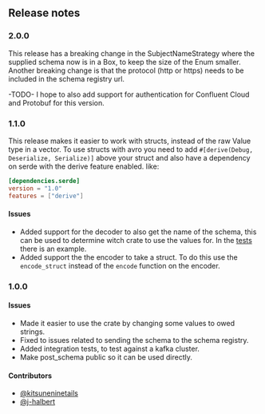 ## Release notes

### 2.0.0

This release has a breaking change in the SubjectNameStrategy where the supplied schema now is in a Box, to keep the size of the Enum smaller.
Another breaking change is that the protocol  (http or https) needs  to be included in the schema registry url.

-TODO- I hope to also add support for authentication for Confluent Cloud and Protobuf for this version.

### 1.1.0

This release makes it easier to work with structs, instead of the raw Value type in a vector.
To use structs with avro you need to add `#[derive(Debug, Deserialize, Serialize)]` above your
struct and also have a dependency on serde with the derive feature enabled. like:
```toml
[dependencies.serde]
version = "1.0"
features = ["derive"]
```

#### Issues

- Added support for the decoder to also get the name of the schema, this
can be used to determine witch crate to use the values for. In the [tests](https://github.com/gklijs/schema_registry_converter/blob/master/src/lib.rs#L577)
there is an example.
- Added support the the encoder to take a struct. To do this use the `encode_struct`
instead of the `encode` function on the encoder.

### 1.0.0

#### Issues

- Made it easier to use the crate by changing some values to owed strings.
- Fixed to issues related to sending the schema to the schema registry.
- Added integration tests, to test against a kafka cluster.
- Make post_schema public so it can be used directly.

#### Contributors

- [@kitsuneninetails](https://github.com/kitsuneninetails)
- [@j-halbert](https://github.com/j-halbert)